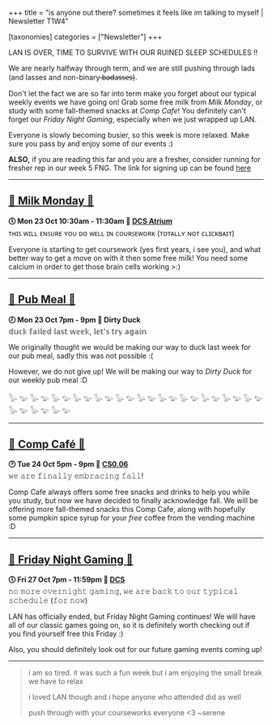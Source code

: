 +++
title = "is anyone out there? sometimes it feels like im talking to myself | Newsletter T1W4"

[taxonomies]
categories = ["Newsletter"]
+++

LAN IS OVER, TIME TO SURVIVE WITH OUR RUINED SLEEP SCHEDULES !!

<!-- more -->

We are nearly halfway through term, and we are still pushing through lads (and lasses and non-binary  ̶b̶a̶d̶a̶s̶s̶e̶s̶).

Don't let the fact we are so far into term make you forget about our typical weekly events we have going on! Grab some free milk from *Milk Monday*, or study with some fall-themed snacks at *Comp Cafe*! You definitely can't forget our *Friday Night Gaming*, especially when we just wrapped up LAN.

Everyone is slowly becoming busier, so this week is more relaxed. Make sure you pass by and enjoy some of our events :)

**ALSO,** if you are reading this far and you are a fresher, consider running for fresher rep in our week 5 FNG. The link for signing up can be found [here](go.uwcs.co.uk/rep)
***

## **[🐄 Milk Monday 🐄](https://uwcs.co.uk/events/t1/w4/milk/)**
**🕔 Mon 23 Oct 10:30am - 11:30am  📍 [DCS Atrium](https://campus.warwick.ac.uk//search/623c8858421e6f5928c0c78f)**  
ᴛʜɪꜱ ᴡɪʟʟ ᴇɴꜱᴜʀᴇ ʏᴏᴜ ᴅᴏ ᴡᴇʟʟ ɪɴ ᴄᴏᴜʀꜱᴇᴡᴏʀᴋ (ᴛᴏᴛᴀʟʟʏ ɴᴏᴛ ᴄʟɪᴄᴋʙᴀɪᴛ)

Everyone is starting to get coursework (yes first years, i see you), and what better way to get a move on with it then some free milk! You need some calcium in order to get those brain cells working >:)
***

## **[🍔 Pub Meal 🍔](https://uwcs.co.uk/events/t1/w4/pub/)**
**🕗 Mon 23 Oct 7pm - 9pm  📍 Dirty Duck**  
𝕕𝕦𝕔𝕜 𝕗𝕒𝕚𝕝𝕖𝕕 𝕝𝕒𝕤𝕥 𝕨𝕖𝕖𝕜, 𝕝𝕖𝕥'𝕤 𝕥𝕣𝕪 𝕒𝕘𝕒𝕚𝕟

We originally thought we would be making our way to duck last week for our pub meal, sadly this was not possible :(

However, we do not give up! We will be making our way to *Dirty Duck* for our weekly pub meal :D

𓅭 𓅰 𓅭 𓅰 𓅭 𓅰 𓅭 𓅰 𓅭 𓅰 𓅭 𓅰 𓅭 𓅰 𓅭 𓅰 𓅭 𓅰 𓅭 𓅰 𓅭 𓅰 𓅭 𓅰 𓅭 𓅰 𓅭 𓅰 𓅭 𓅰
***

## **[🍂 Comp Café 🍂](https://uwcs.co.uk/events/t1/w4/compcafe/)**
**🕑 Tue 24 Oct 5pm - 9pm  📍 [CS0.06](https://campus.warwick.ac.uk//search/623c888a421e6f5928c0d038)**  
𝚠𝚎 𝚊𝚛𝚎 𝚏𝚒𝚗𝚊𝚕𝚕𝚢 𝚎𝚖𝚋𝚛𝚊𝚌𝚒𝚗𝚐 𝚏𝚊𝚕𝚕!

Comp Cafe always offers some free snacks and drinks to help you while you study, but now we have decided to finally acknowledge fall. We will be offering more fall-themed snacks this Comp Cafe, along with hopefully some pumpkin spice syrup for your *free* coffee from the vending machine :D
***

## **[👾 Friday Night Gaming 👾](https://uwcs.co.uk/events/t1/w4/fng/)**
**🕔 Fri 27 Oct 7pm - 11:59pm  📍 [DCS](https://campus.warwick.ac.uk/search/623c8858421e6f5928c0c78f)**  
𝚗𝚘 𝚖𝚘𝚛𝚎 𝚘𝚟𝚎𝚛𝚗𝚒𝚐𝚑𝚝 𝚐𝚊𝚖𝚒𝚗𝚐, 𝚠𝚎 𝚊𝚛𝚎 𝚋𝚊𝚌𝚔 𝚝𝚘 𝚘𝚞𝚛 𝚝𝚢𝚙𝚒𝚌𝚊𝚕 𝚜𝚌𝚑𝚎𝚍𝚞𝚕𝚎 (𝚏𝚘𝚛 𝚗𝚘𝚠)

LAN has officially ended, but Friday Night Gaming continues! We will have all of our classic games going on, so it is definitely worth checking out if you find yourself free this Friday :)

Also, you should definitely look out for our future gaming events coming up!
***

> i am so tired. it was such a fun week but i am enjoying the small break we have to relax
>
> i loved LAN though and i hope anyone who attended did as well
>
> push through with your courseworks everyone <3 ~serene
